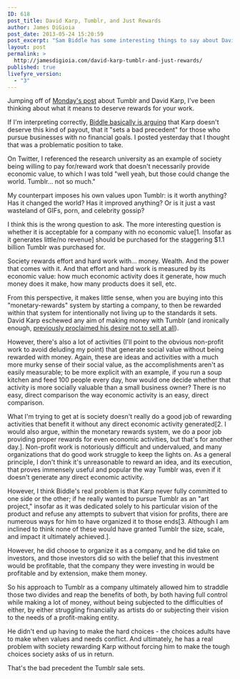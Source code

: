 ```yaml
---
ID: 618
post_title: David Karp, Tumblr, and Just Rewards
author: James DiGioia
post_date: 2013-05-24 15:20:59
post_excerpt: "Sam Biddle has some interesting things to say about David Karp's aversion to making boatloads of money while making a boatload of money: you can't have it both ways."
layout: post
permalink: >
  http://jamesdigioia.com/david-karp-tumblr-and-just-rewards/
published: true
livefyre_version:
  - "3"
---
```

Jumping off of [Monday's post][1] about Tumblr and David Karp, I've been thinking about what it means to deserve rewards for your work.

If I'm interpreting correctly, [Biddle basically is arguing][2] that Karp doesn't deserve this kind of payout, that it "sets a bad precedent" for those who pursue businesses with no financial goals. I posted yesterday that I thought that was a problematic position to take.<!--more-->

On Twitter, I referenced the research university as an example of society being willing to pay for/reward work that doesn't necessarily provide economic value, to which I was told "well yeah, but those could change the world. Tumblr... not so much."

My counterpart imposes his own values upon Tumblr: is it worth anything? Has it changed the world? Has it improved anything? Or is it just a vast wasteland of GIFs, porn, and celebrity gossip?

I think this is the wrong question to ask. The more interesting question is whether it is acceptable for a company with no economic value[1. Insofar as it generates little/no revenue] should be purchased for the staggering $1.1 billion Tumblr was purchased for.

Society rewards effort and hard work with... money. Wealth. And the power that comes with it. And that effort and hard work is measured by its economic value: how much economic activity does it generate, how much money does it make, how many products does it sell, etc.

From this perspective, it makes little sense, when you are buying into this "monetary-rewards" system by starting a company, to then be rewarded within that system for intentionally not living up to the standards it sets. David Karp eschewed any aim of making money with Tumblr (and ironically enough, [previously proclaimed his desire not to sell at all][3]).

However, there's also a lot of activities (I'll point to the obvious non-profit work to avoid deluding my point) that generate social value without being rewarded with money. Again, these are ideas and activities with a much more murky sense of their social value, as the accomplishments aren't as easily measurable; to be more explicit with an example, if you run a soup kitchen and feed 100 people every day, how would one decide whether that activity is more socially valuable than a small business owner? There is no easy, direct comparison the way economic activity is an easy, direct comparison.

What I'm trying to get at is society doesn't really do a good job of rewarding activities that benefit it without any direct economic activity generated[2. I would also argue, within the monetary rewards system, we do a poor job providing proper rewards for even economic activities, but that's for another day.]. Non-profit work is notoriously difficult and undervalued, and many organizations that do good work struggle to keep the lights on. As a general principle, I don't think it's unreasonable to reward an idea, and its execution, that proves immensely useful and popular the way Tumblr was, even if it doesn't generate any direct economic activity.

However, I think Biddle's real problem is that Karp never fully committed to one side or the other; if he really wanted to pursue Tumblr as an "art project," insofar as it was dedicated solely to his particular vision of the product and refuse any attempts to subvert that vision for profits, there are numerous ways for him to have organized it to those ends[3. Although I am inclined to think none of these would have granted Tumblr the size, scale, and impact it ultimately achieved.].

However, he did choose to organize it as a company, and he did take on investors, and those investors did so with the belief that this investment would be profitable, that the company they were investing in would be profitable and by extension, make them money.

So his approach to Tumblr as a company ultimately allowed him to straddle those two divides and reap the benefits of both, by both having full control while making a lot of money, without being subjected to the difficulties of either, by either struggling financially as artists do or subjecting their vision to the needs of a profit-making entity.

He didn't end up having to make the hard choices - the choices adults have to make when values and needs conflict. And ultimately, he has a real problem with society rewarding Karp without forcing him to make the tough choices society asks of us in return.

That's the bad precedent the Tumblr sale sets.

 [1]: http://jamesdigioia.com/tumblr-and-yahoo-everyones-rich-and-everyone-loses/ "Is Getting Rich Off Ideas a Bad Thing?"
 [2]: http://valleywag.gawker.com/tumblr-and-yahoo-everyones-rich-and-everyone-loses-508883301 "Tumblr and Yahoo: Everyone's Rich and Everyone Loses"
 [3]: http://www.mediabistro.com/So-What-Do-You-Do-David-Karp-Founder-of-Tumblr-a10281.html "So What Do You Do, David Karp, Founder of Tumblr?"